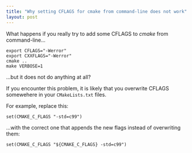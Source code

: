 ```yaml
---
title: "Why setting CFLAGS for cmake from command-line does not work"
layout: post
---
```

What happens if you really try to add some CFLAGS to *cmake* from command-line...

	export CFLAGS="-Werror"
	export CXXFLAGS="-Werror"
	cmake ..
	make VERBOSE=1

...but it does not do anything at all?

If you encounter this problem, it is likely that you overwrite CFLAGS somewehere in your `CMakeLists.txt` files.

For example, replace this:

    set(CMAKE_C_FLAGS "-std=c99")

...with the correct one that appends the new flags instead of overwriting them:

    set(CMAKE_C_FLAGS "${CMAKE_C_FLAGS} -std=c99")

